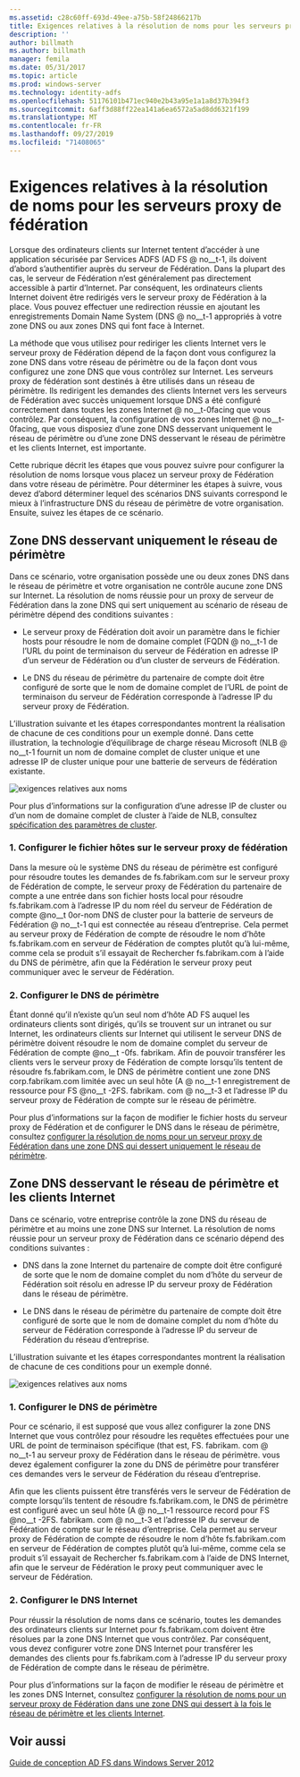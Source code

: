 ```yaml
---
ms.assetid: c28c60ff-693d-49ee-a75b-58f24866217b
title: Exigences relatives à la résolution de noms pour les serveurs proxy de fédération
description: ''
author: billmath
ms.author: billmath
manager: femila
ms.date: 05/31/2017
ms.topic: article
ms.prod: windows-server
ms.technology: identity-adfs
ms.openlocfilehash: 51176101b471ec940e2b43a95e1a1a8d37b394f3
ms.sourcegitcommit: 6aff3d88ff22ea141a6ea6572a5ad8dd6321f199
ms.translationtype: MT
ms.contentlocale: fr-FR
ms.lasthandoff: 09/27/2019
ms.locfileid: "71408065"
---
```

# <a name="name-resolution-requirements-for-federation-server-proxies"></a>Exigences relatives à la résolution de noms pour les serveurs proxy de fédération

Lorsque des ordinateurs clients sur Internet tentent d’accéder à une application sécurisée par Services ADFS \(AD FS @ no__t-1, ils doivent d’abord s’authentifier auprès du serveur de Fédération. Dans la plupart des cas, le serveur de Fédération n’est généralement pas directement accessible à partir d’Internet. Par conséquent, les ordinateurs clients Internet doivent être redirigés vers le serveur proxy de Fédération à la place. Vous pouvez effectuer une redirection réussie en ajoutant les enregistrements Domain Name System \(DNS @ no__t-1 appropriés à votre zone DNS ou aux zones DNS qui font face à Internet.  
  
La méthode que vous utilisez pour rediriger les clients Internet vers le serveur proxy de Fédération dépend de la façon dont vous configurez la zone DNS dans votre réseau de périmètre ou de la façon dont vous configurez une zone DNS que vous contrôlez sur Internet. Les serveurs proxy de fédération sont destinés à être utilisés dans un réseau de périmètre. Ils redirigent les demandes des clients Internet vers les serveurs de Fédération avec succès uniquement lorsque DNS a été configuré correctement dans toutes les zones Internet @ no__t-0facing que vous contrôlez. Par conséquent, la configuration de vos zones Internet @ no__t-0facing, que vous disposiez d’une zone DNS desservant uniquement le réseau de périmètre ou d’une zone DNS desservant le réseau de périmètre et les clients Internet, est importante.  
  
Cette rubrique décrit les étapes que vous pouvez suivre pour configurer la résolution de noms lorsque vous placez un serveur proxy de Fédération dans votre réseau de périmètre. Pour déterminer les étapes à suivre, vous devez d’abord déterminer lequel des scénarios DNS suivants correspond le mieux à l’infrastructure DNS du réseau de périmètre de votre organisation. Ensuite, suivez les étapes de ce scénario.  
  
## <a name="dns-zone-serving-only-the-perimeter-network"></a>Zone DNS desservant uniquement le réseau de périmètre  
Dans ce scénario, votre organisation possède une ou deux zones DNS dans le réseau de périmètre et votre organisation ne contrôle aucune zone DNS sur Internet. La résolution de noms réussie pour un proxy de serveur de Fédération dans la zone DNS qui sert uniquement au scénario de réseau de périmètre dépend des conditions suivantes :  
  
-   Le serveur proxy de Fédération doit avoir un paramètre dans le fichier hosts pour résoudre le nom de domaine complet \(FQDN @ no__t-1 de l’URL du point de terminaison du serveur de Fédération en adresse IP d’un serveur de Fédération ou d’un cluster de serveurs de Fédération.  
  
-   Le DNS du réseau de périmètre du partenaire de compte doit être configuré de sorte que le nom de domaine complet de l’URL de point de terminaison du serveur de Fédération corresponde à l’adresse IP du serveur proxy de Fédération.  
  
L’illustration suivante et les étapes correspondantes montrent la réalisation de chacune de ces conditions pour un exemple donné. Dans cette illustration, la technologie d’équilibrage de charge réseau Microsoft \(NLB @ no__t-1 fournit un nom de domaine complet de cluster unique et une adresse IP de cluster unique pour une batterie de serveurs de fédération existante.  
  
![exigences relatives aux noms](media/adfs2_deploy_single_fs.gif)  
  
Pour plus d’informations sur la configuration d’une adresse IP de cluster ou d’un nom de domaine complet de cluster à l’aide de NLB, consultez [spécification des paramètres de cluster](https://go.microsoft.com/fwlink/?LinkId=75282).  
  
### <a name="1-configure-the-hosts-file-on-the-federation-server-proxy"></a>1. Configurer le fichier hôtes sur le serveur proxy de fédération  
Dans la mesure où le système DNS du réseau de périmètre est configuré pour résoudre toutes les demandes de fs.fabrikam.com sur le serveur proxy de Fédération de compte, le serveur proxy de Fédération du partenaire de compte a une entrée dans son fichier hosts local pour résoudre fs.fabrikam.com à l’adresse IP du nom réel du serveur de Fédération de compte @no__t 0or-nom DNS de cluster pour la batterie de serveurs de Fédération @ no__t-1 qui est connectée au réseau d’entreprise. Cela permet au serveur proxy de Fédération de compte de résoudre le nom d’hôte fs.fabrikam.com en serveur de Fédération de comptes plutôt qu’à lui-même, comme cela se produit s’il essayait de Rechercher fs.fabrikam.com à l’aide du DNS de périmètre, afin que la Fédération le serveur proxy peut communiquer avec le serveur de Fédération.  
  
### <a name="2-configure-perimeter-dns"></a>2. Configurer le DNS de périmètre  
Étant donné qu’il n’existe qu’un seul nom d’hôte AD FS auquel les ordinateurs clients sont dirigés, qu’ils se trouvent sur un intranet ou sur Internet, les ordinateurs clients sur Internet qui utilisent le serveur DNS de périmètre doivent résoudre le nom de domaine complet du serveur de Fédération de compte @no__t -0fs. fabrikam. Afin de pouvoir transférer les clients vers le serveur proxy de Fédération de compte lorsqu’ils tentent de résoudre fs.fabrikam.com, le DNS de périmètre contient une zone DNS corp.fabrikam.com limitée avec un seul hôte \(A @ no__t-1 enregistrement de ressource pour FS @no__t -2FS. fabrikam. com @ no__t-3 et l’adresse IP du serveur proxy de Fédération de compte sur le réseau de périmètre.  
  
Pour plus d’informations sur la façon de modifier le fichier hosts du serveur proxy de Fédération et de configurer le DNS dans le réseau de périmètre, consultez [configurer la résolution de noms pour un serveur proxy de Fédération dans une zone DNS qui dessert uniquement le réseau de périmètre](../../ad-fs/deployment/Configure-Name-Resolution-for-a-Federation-Server-Proxy-in-a-DNS-Zone-That-Serves-Only-the-Perimeter-Network.md).  
  
## <a name="dns-zone-serving-both-the-perimeter-network-and-internet-clients"></a>Zone DNS desservant le réseau de périmètre et les clients Internet  
Dans ce scénario, votre entreprise contrôle la zone DNS du réseau de périmètre et au moins une zone DNS sur Internet. La résolution de noms réussie pour un serveur proxy de Fédération dans ce scénario dépend des conditions suivantes :  
  
-   DNS dans la zone Internet du partenaire de compte doit être configuré de sorte que le nom de domaine complet du nom d’hôte du serveur de Fédération soit résolu en adresse IP du serveur proxy de Fédération dans le réseau de périmètre.  
  
-   Le DNS dans le réseau de périmètre du partenaire de compte doit être configuré de sorte que le nom de domaine complet du nom d’hôte du serveur de Fédération corresponde à l’adresse IP du serveur de Fédération du réseau d’entreprise.  
  
L’illustration suivante et les étapes correspondantes montrent la réalisation de chacune de ces conditions pour un exemple donné.  
  
![exigences relatives aux noms](media/adfs2_deploy_fsp_3DNS.gif)  
  
### <a name="1-configure-perimeter-dns"></a>1. Configurer le DNS de périmètre  
Pour ce scénario, il est supposé que vous allez configurer la zone DNS Internet que vous contrôlez pour résoudre les requêtes effectuées pour une URL de point de terminaison spécifique \(that est, FS. fabrikam. com @ no__t-1 au serveur proxy de Fédération dans le réseau de périmètre. vous devez également configurer la zone du DNS de périmètre pour transférer ces demandes vers le serveur de Fédération du réseau d’entreprise.  
  
Afin que les clients puissent être transférés vers le serveur de Fédération de compte lorsqu’ils tentent de résoudre fs.fabrikam.com, le DNS de périmètre est configuré avec un seul hôte \(A @ no__t-1 ressource record pour FS @no__t -2FS. fabrikam. com @ no__t-3 et l’adresse IP du serveur de Fédération de compte sur le réseau d’entreprise. Cela permet au serveur proxy de Fédération de compte de résoudre le nom d’hôte fs.fabrikam.com en serveur de Fédération de comptes plutôt qu’à lui-même, comme cela se produit s’il essayait de Rechercher fs.fabrikam.com à l’aide de DNS Internet, afin que le serveur de Fédération le proxy peut communiquer avec le serveur de Fédération.  
  
### <a name="2-configure-internet-dns"></a>2. Configurer le DNS Internet  
Pour réussir la résolution de noms dans ce scénario, toutes les demandes des ordinateurs clients sur Internet pour fs.fabrikam.com doivent être résolues par la zone DNS Internet que vous contrôlez. Par conséquent, vous devez configurer votre zone DNS Internet pour transférer les demandes des clients pour fs.fabrikam.com à l’adresse IP du serveur proxy de Fédération de compte dans le réseau de périmètre.  
  
Pour plus d’informations sur la façon de modifier le réseau de périmètre et les zones DNS Internet, consultez [configurer la résolution de noms pour un serveur proxy de Fédération dans une zone DNS qui dessert à la fois le réseau de périmètre et les clients Internet](../../ad-fs/deployment/Configure-Name-Resolution-for-a-Federation-Server-Proxy-in-a-DNS-Zone-That-Serves-Both-the-Perimeter-Network-and-Internet-Clients.md).  
  
## <a name="see-also"></a>Voir aussi
[Guide de conception AD FS dans Windows Server 2012](AD-FS-Design-Guide-in-Windows-Server-2012.md)
